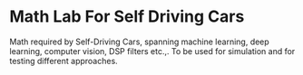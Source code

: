 # Math Lab For Self Driving Cars
Math required by Self-Driving Cars, spanning machine learning, deep learning, computer vision, DSP filters etc.,. To be used for simulation and for testing different approaches.
